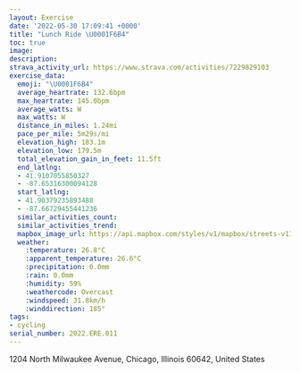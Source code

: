 ```yaml
---
layout: Exercise
date: '2022-05-30 17:09:41 +0000'
title: "Lunch Ride \U0001F6B4"
toc: true
image:
description:
strava_activity_url: https://www.strava.com/activities/7229829103
exercise_data:
  emoji: "\U0001F6B4"
  average_heartrate: 132.6bpm
  max_heartrate: 145.0bpm
  average_watts: W
  max_watts: W
  distance_in_miles: 1.24mi
  pace_per_mile: 5m29s/mi
  elevation_high: 183.1m
  elevation_low: 179.5m
  total_elevation_gain_in_feet: 11.5ft
  end_latlng:
  - 41.9107055850327
  - -87.65316300094128
  start_latlng:
  - 41.90379235893488
  - -87.66729455441236
  similar_activities_count:
  similar_activities_trend:
  mapbox_image_url: https://api.mapbox.com/styles/v1/mapbox/streets-v11/static/path-5+787af2-1.0(uiw~FroavOgAJoBJaCFkJHwADaJD_D%3Fw%40COGCOCq%40BsAAuC%40_DE%7DBBo%40IgCAaCBq%40AwEIiQEcD%40qDC%7DDIsGOYAa%40HmBAcALi%40%60%40K%40CYK),pin-s-s+e5b22e(-87.6673,41.90379),pin-s-f+89ae00(-87.65316999999999,41.910700000000006)/auto/800x800?access_token=pk.eyJ1Ijoiam9zaGJlY2ttYW4iLCJhIjoiY205eWR2aDd1MWZ6djJrbXc4a3M0bWZleiJ9.XiG9OWkNcZk2QzjJbxLB4A
  weather:
    :temperature: 26.8°C
    :apparent_temperature: 26.6°C
    :precipitation: 0.0mm
    :rain: 0.0mm
    :humidity: 59%
    :weathercode: Overcast
    :windspeed: 31.8km/h
    :winddirection: 185°
tags:
- cycling
serial_number: 2022.ERE.011
---
```

1204 North Milwaukee Avenue, Chicago, Illinois 60642, United States
